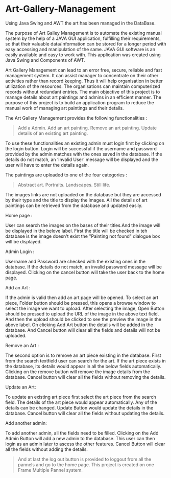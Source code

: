 # Art-Gallery-Management
Using Java Swing and AWT the art has been managed in the DataBase.

The purpose of Art Galley Management is to automate the existing manual system by the help of a JAVA GUI application, fulfilling their requirements, so that their valuable data/information can be stored for a longer period with easy accessing and manipulation of the same. JAVA GUI software is an easily available and easy to work with. This application was created using Java Swing and Components of AWT.        

Art Gallery Management can lead to an error free, secure, reliable and fast management system. It can assist manager to concentrate on their other activities rather than record keeping. Thus it will help organisation in better utilization of the resources. The organisations can maintain computerized records without redundant entries.
The main objective of this project is to manage details about art paintings and admins in an efficient manner. The purpose of this project is to build an application program to reduce the manual work of managing art paintings and their details.

The Art Gallery Management provides the following functionalities :
  > Add a Admin.                                                                                                                            Add an art painting.
   Remove an art painting.
   Update details of an existing art painting.
  
To use these functionalities an existing admin must login first by clicking on the login button. Login will be successful if the username and password provided by the admin matches with the ones saved in the database. If the details do not match, an ‘Invalid User’ message will be displayed and the user will have to enter the details again. 

The paintings are uploaded to one of the four categories :
  > Abstract art.
  Portraits.
  Landscapes.
  Still life.
  
The images links are not uploaded on the database but they are accessed by their type and the title to display the images. All the details of art paintings can be retrieved from the database and updated easily.

Home page :

User can search the images on the bases of their titles.And the image will be displayed in the belove label.
First the title will be checked in teh database is the image doesn't exist the "Painting not found" dialogue box will be displayed.

Admin Login :

Username and Password are checked with the existing ones in the database.
If the details do not match, an invalid password message will be displayed. Clicking on the cancel button will take the user back to the home page.

Add an Art :

If the admin is valid then add an art page will be opened. To select an art piece, Folder button should be pressed, this opens a browse window to select the image we want to upload. After selecting the image, Open Button should be pressed to upload the URL of the image in the above text field. And then the upload should be clicked to see the preview the image in the above label. On clicking Add Art button the details will be added in the database. And Cancel button will clear all the fields and details will not be uploaded.

Remove an Art :

The second option is to remove an art piece existing in the database. First from the search textfield user can search for the art. If the art piece exists in the database, its details would appear in all the below fields automatically. Clicking on the remove button will remove the image details from the database. Cancel button will clear all the fields without removing the details.

Update an Art:

To update an existing art piece first select the art piece from the search field. The details of the art piece would appear automatically. Any of the details can be changed. Update Button would update the details in the database. Cancel button will clear all the fields without updating the details.

Add another admin:

To add another admin, all the fields need to be filled. Clicking on the Add Admin Button will add a new admin to the database. This user can then login as an admin later to ascess the other features. Cancel Button will clear all the fields without adding the details.

  >And at last the log out button is provided to loggout from all the pannels and go to the home page. This project is created on one Frame Multiple Pannel system. 

